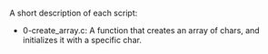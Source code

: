 A short description of each script:
+ 0-create_array.c: A function that creates an array of chars, and initializes it with a specific char.
